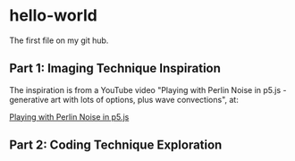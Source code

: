 # hello-world
The first file on my git hub.

## Part 1: Imaging Technique Inspiration

The inspiration is from a YouTube video "Playing with Perlin Noise in p5.js - generative art with lots of options, plus wave convections", at:

[Playing with Perlin Noise in p5.js](https://www.youtube.com/watch?v=CSMcrKouQ3o)

## Part 2: Coding Technique Exploration
